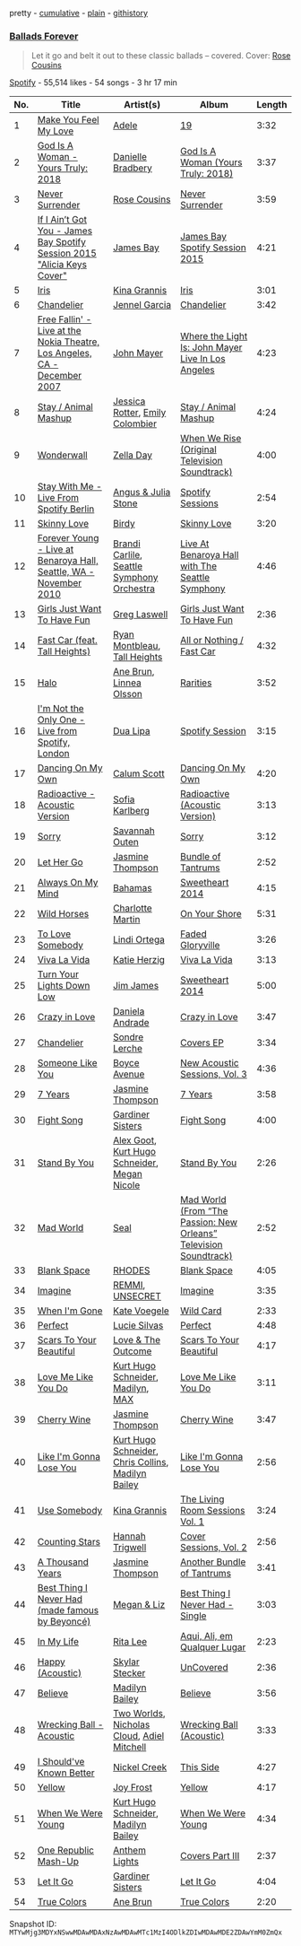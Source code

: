 pretty - [cumulative](/playlists/cumulative/37i9dQZF1DXd4hrw8K7Pxm.md) - [plain](/playlists/plain/37i9dQZF1DXd4hrw8K7Pxm) - [githistory](https://github.githistory.xyz/mackorone/spotify-playlist-archive/blob/main/playlists/plain/37i9dQZF1DXd4hrw8K7Pxm)

### [Ballads Forever](https://open.spotify.com/playlist/37i9dQZF1DXd4hrw8K7Pxm)

> Let it go and belt it out to these classic ballads – covered\. Cover: <a href="spotify:artist:3DIk8KcmVKTr4uGw3AuCtJ">Rose Cousins</a>

[Spotify](https://open.spotify.com/user/spotify) - 55,514 likes - 54 songs - 3 hr 17 min

| No. | Title | Artist(s) | Album | Length |
|---|---|---|---|---|
| 1 | [Make You Feel My Love](https://open.spotify.com/track/0mqTcM8kuu2IYPotMt7AzS) | [Adele](https://open.spotify.com/artist/4dpARuHxo51G3z768sgnrY) | [19](https://open.spotify.com/album/2YO1F9DHVEzXPriA1JHoOQ) | 3:32 |
| 2 | [God Is A Woman \- Yours Truly: 2018](https://open.spotify.com/track/4LnBzQTbIJ3rCdXxs44R9S) | [Danielle Bradbery](https://open.spotify.com/artist/5iqStkZi6QmG8sgQZQrfGN) | [God Is A Woman \(Yours Truly: 2018\)](https://open.spotify.com/album/3hrJkq3kDZhsUhFq5eMxbJ) | 3:37 |
| 3 | [Never Surrender](https://open.spotify.com/track/7G3OpJf9H8QMQ4xjQn8bvm) | [Rose Cousins](https://open.spotify.com/artist/3DIk8KcmVKTr4uGw3AuCtJ) | [Never Surrender](https://open.spotify.com/album/6MQJgZUzgaUyihM4yWx2la) | 3:59 |
| 4 | [If I Ain’t Got You \- James Bay Spotify Session 2015 "Alicia Keys Cover"](https://open.spotify.com/track/4WUipVjYtYBlxjMDTjySrG) | [James Bay](https://open.spotify.com/artist/4EzkuveR9pLvDVFNx6foYD) | [James Bay Spotify Session 2015](https://open.spotify.com/album/2XlLP05nQtmy70mvHnV7Js) | 4:21 |
| 5 | [Iris](https://open.spotify.com/track/5oV8bZaShr2d01FFMHBUPq) | [Kina Grannis](https://open.spotify.com/artist/7h4j9YTJJuAHzLCc3KCvYu) | [Iris](https://open.spotify.com/album/74wXrpY7UqobiKTiVb3JAL) | 3:01 |
| 6 | [Chandelier](https://open.spotify.com/track/7F2tZGMRkcEyGYY8Xee7xz) | [Jennel Garcia](https://open.spotify.com/artist/1Ff1cuzx8IrADaKnclXscN) | [Chandelier](https://open.spotify.com/album/7qQyLTKV67RGg6TmY8vyit) | 3:42 |
| 7 | [Free Fallin' \- Live at the Nokia Theatre, Los Angeles, CA \- December 2007](https://open.spotify.com/track/4LloVtxNZpeh7q7xdi1DQc) | [John Mayer](https://open.spotify.com/artist/0hEurMDQu99nJRq8pTxO14) | [Where the Light Is: John Mayer Live In Los Angeles](https://open.spotify.com/album/4Dgxy95K9BWkDUvQPTaYBb) | 4:23 |
| 8 | [Stay / Animal Mashup](https://open.spotify.com/track/6uKLfHHDYjHAcnV3T4RW4v) | [Jessica Rotter](https://open.spotify.com/artist/6jQAFXkB1ciNf4PLUfIvdF), [Emily Colombier](https://open.spotify.com/artist/300ulIFHhN4g5WXS056phX) | [Stay / Animal Mashup](https://open.spotify.com/album/3j3qcNrYG0Qsoys4NXZGSs) | 4:24 |
| 9 | [Wonderwall](https://open.spotify.com/track/3N7wclRSF2D2RT3O27LEOE) | [Zella Day](https://open.spotify.com/artist/100sLnojEpcadRx4edEBA6) | [When We Rise \(Original Television Soundtrack\)](https://open.spotify.com/album/1U15HyG9LIxbSitBJOLGBC) | 4:00 |
| 10 | [Stay With Me \- Live From Spotify Berlin](https://open.spotify.com/track/2GiYPEgOA7hb7sqsEWX8df) | [Angus & Julia Stone](https://open.spotify.com/artist/4tvKz56Tr39bkhcQUTO0Xr) | [Spotify Sessions](https://open.spotify.com/album/3E3RbNL43xqu0o5KggHJBU) | 2:54 |
| 11 | [Skinny Love](https://open.spotify.com/track/0xJtHBdhpdLuClaSQYddI4) | [Birdy](https://open.spotify.com/artist/2WX2uTcsvV5OnS0inACecP) | [Skinny Love](https://open.spotify.com/album/4N50QyWU1zcBJBDMsppgHm) | 3:20 |
| 12 | [Forever Young \- Live at Benaroya Hall, Seattle, WA \- November 2010](https://open.spotify.com/track/4o8k0A5ZB6WybwgCnn77ox) | [Brandi Carlile](https://open.spotify.com/artist/2sG4zTOLvjKG1PSoOyf5Ej), [Seattle Symphony Orchestra](https://open.spotify.com/artist/5KeUHRKEYWc5cFO5V032sb) | [Live At Benaroya Hall with The Seattle Symphony](https://open.spotify.com/album/7jKJ68WplsoCCnbpKUXiV8) | 4:46 |
| 13 | [Girls Just Want To Have Fun](https://open.spotify.com/track/3Qy9NQhUhXKQFXWEBjm4UI) | [Greg Laswell](https://open.spotify.com/artist/2Mf99N2VcDEcVuocyBLhyC) | [Girls Just Want To Have Fun](https://open.spotify.com/album/3bY988ruaDyECoDPBjJ3g6) | 2:36 |
| 14 | [Fast Car \(feat\. Tall Heights\)](https://open.spotify.com/track/79ms40oOzof3LMyrrXDXtJ) | [Ryan Montbleau](https://open.spotify.com/artist/5Q2ZtOZ0vOdtcjGDOq6ZQc), [Tall Heights](https://open.spotify.com/artist/1OVaGC0CDZaxjcPxclSNmp) | [All or Nothing / Fast Car](https://open.spotify.com/album/0aqbYdpaGt1QhCJDcruuMV) | 4:32 |
| 15 | [Halo](https://open.spotify.com/track/6bRgyHxbPkvrHiQFSWxo1B) | [Ane Brun](https://open.spotify.com/artist/2L3kwZFd16zjHz9a5kEPAm), [Linnea Olsson](https://open.spotify.com/artist/5URaqWGLWi0maxmjctj8I0) | [Rarities](https://open.spotify.com/album/7kLwwQ9CM82o3IZ5K9pNRQ) | 3:52 |
| 16 | [I'm Not the Only One \- Live from Spotify, London](https://open.spotify.com/track/7wIYDzWW82O6Rc4vGuzjND) | [Dua Lipa](https://open.spotify.com/artist/6M2wZ9GZgrQXHCFfjv46we) | [Spotify Session](https://open.spotify.com/album/3NW16XZ8U99Qm8E9v52UTz) | 3:15 |
| 17 | [Dancing On My Own](https://open.spotify.com/track/2TmLZLv57mW4OA3Il1ULsf) | [Calum Scott](https://open.spotify.com/artist/6ydoSd3N2mwgwBHtF6K7eX) | [Dancing On My Own](https://open.spotify.com/album/2sgfT0ExcSuQOGZ9DM3nMJ) | 4:20 |
| 18 | [Radioactive \- Acoustic Version](https://open.spotify.com/track/3gpLCZcf7RTqvgQKZCEpOT) | [Sofia Karlberg](https://open.spotify.com/artist/2msPoIYdnKVeuOOM960FC2) | [Radioactive \(Acoustic Version\)](https://open.spotify.com/album/6bRyQvILVlQcFuqI9DDjUN) | 3:13 |
| 19 | [Sorry](https://open.spotify.com/track/7GgfdituLOQ7pCA7Klexyj) | [Savannah Outen](https://open.spotify.com/artist/0FcC38n7nTB9YS1xhFOKDX) | [Sorry](https://open.spotify.com/album/1DpSC3PnlOplevOBkKXWpP) | 3:12 |
| 20 | [Let Her Go](https://open.spotify.com/track/5fa6CrQwHwthEoCvTtd5Ig) | [Jasmine Thompson](https://open.spotify.com/artist/2TL8gYTNgD6nXkyuUdDrMg) | [Bundle of Tantrums](https://open.spotify.com/album/6zUsMpfw5Nif1o0kYtidiR) | 2:52 |
| 21 | [Always On My Mind](https://open.spotify.com/track/036pGlJwc9ZVFJNLmniSbF) | [Bahamas](https://open.spotify.com/artist/4C50EbCS11M0VbGyH3OfLt) | [Sweetheart 2014](https://open.spotify.com/album/0qjDs1pSBA36pw3qL57LAx) | 4:15 |
| 22 | [Wild Horses](https://open.spotify.com/track/1P3JfNdQLDlQUFmo0r5QyK) | [Charlotte Martin](https://open.spotify.com/artist/5Cmht6FxXbw5GtPOCrzjNM) | [On Your Shore](https://open.spotify.com/album/4azwQskqRbcF2yUske9S7q) | 5:31 |
| 23 | [To Love Somebody](https://open.spotify.com/track/7mjBKozKUvm61MhNTyuFnZ) | [Lindi Ortega](https://open.spotify.com/artist/0F8GZ29QxpnfOZvM25l7tJ) | [Faded Gloryville](https://open.spotify.com/album/5AmFYqUT1cu6JErSTHw5k6) | 3:26 |
| 24 | [Viva La Vida](https://open.spotify.com/track/7cNNiZYPFtWyojppe2MK8J) | [Katie Herzig](https://open.spotify.com/artist/5jbP6txZCMe5l7QLZ1pmJ3) | [Viva La Vida](https://open.spotify.com/album/24a1xuBGgOqj62qlBR1eZR) | 3:13 |
| 25 | [Turn Your Lights Down Low](https://open.spotify.com/track/4q0LoVlpbnEKjciXc9Ho39) | [Jim James](https://open.spotify.com/artist/1MhtYlJvUqfd2EgHSQTGK4) | [Sweetheart 2014](https://open.spotify.com/album/0qjDs1pSBA36pw3qL57LAx) | 5:00 |
| 26 | [Crazy in Love](https://open.spotify.com/track/6m0qBDIhzICOwWMPZdgyVK) | [Daniela Andrade](https://open.spotify.com/artist/0WfaItAbs4vlgIA1cuqGtJ) | [Crazy in Love](https://open.spotify.com/album/3WtUVBD7BEAfA9NjG6LnBk) | 3:47 |
| 27 | [Chandelier](https://open.spotify.com/track/1HF4of5H46u7OQEwvZoQT4) | [Sondre Lerche](https://open.spotify.com/artist/0Q6X1jqwOVQuclYp2P1bub) | [Covers EP](https://open.spotify.com/album/11xe6l0NHvZEBo1UIBYQ0W) | 3:34 |
| 28 | [Someone Like You](https://open.spotify.com/track/7enqj4wDuXUnZiW0t0Fxbi) | [Boyce Avenue](https://open.spotify.com/artist/7CQwac16i1W5ej8YpuL3dv) | [New Acoustic Sessions, Vol\. 3](https://open.spotify.com/album/6P2Be2yAYKOFa0lMrsegyx) | 4:36 |
| 29 | [7 Years](https://open.spotify.com/track/2VgaZrBVBJqh4lMYeqN0pQ) | [Jasmine Thompson](https://open.spotify.com/artist/2TL8gYTNgD6nXkyuUdDrMg) | [7 Years](https://open.spotify.com/album/5MupNow8t7OcTop26MnsrO) | 3:58 |
| 30 | [Fight Song](https://open.spotify.com/track/1e7HQG3E9nsK5JiwsHtVdu) | [Gardiner Sisters](https://open.spotify.com/artist/3J28FLi8jjXtUGWf69cP7I) | [Fight Song](https://open.spotify.com/album/2XIpY89NBO1ar8jtCXypWE) | 4:00 |
| 31 | [Stand By You](https://open.spotify.com/track/4Ejcw0qIiDjuaMtB5WDiBD) | [Alex Goot](https://open.spotify.com/artist/66Fb5gJ9SX2WGlqDLUpjux), [Kurt Hugo Schneider](https://open.spotify.com/artist/2BHswvFd8tMBizVWGcAMLm), [Megan Nicole](https://open.spotify.com/artist/3OiVNeHkjQfnikmcBXbplT) | [Stand By You](https://open.spotify.com/album/7iOk9OEVUPZszbWtP7OTn1) | 2:26 |
| 32 | [Mad World](https://open.spotify.com/track/3NLNJmeYni9nIaj1fVw5w9) | [Seal](https://open.spotify.com/artist/5GtMEZEeFFsuHY8ad4kOxv) | [Mad World \(From “The Passion: New Orleans” Television Soundtrack\)](https://open.spotify.com/album/6SpRAqA3ThG3dysfcIZe4Y) | 2:52 |
| 33 | [Blank Space](https://open.spotify.com/track/282mpJjzXHueMKalP5ifxT) | [RHODES](https://open.spotify.com/artist/07FfkbljNIdl45Ijlh1aXS) | [Blank Space](https://open.spotify.com/album/1HozJh2kGkfP40jiGSNndN) | 4:05 |
| 34 | [Imagine](https://open.spotify.com/track/4xVtiYLS2q1r6bY1Wio7Tu) | [REMMI](https://open.spotify.com/artist/14eQOEJwQwEFzqlaXuSMjf), [UNSECRET](https://open.spotify.com/artist/721Thvnq29Or9LXUyfF75c) | [Imagine](https://open.spotify.com/album/3GLIXA3lo0L8S5LBfX7UzX) | 3:35 |
| 35 | [When I'm Gone](https://open.spotify.com/track/6cDHqIoWHmkGE7V7kWJZFJ) | [Kate Voegele](https://open.spotify.com/artist/7whckrkkTMEuvqfaNfMs7S) | [Wild Card](https://open.spotify.com/album/3HaN8jyz7S3POpsPTym57Q) | 2:33 |
| 36 | [Perfect](https://open.spotify.com/track/3D8yrQUKBcOKpJglrRT0MT) | [Lucie Silvas](https://open.spotify.com/artist/57HiMjhnxdJflQodRyC5Ju) | [Perfect](https://open.spotify.com/album/3L87d5pBbyRyi5VYnC3Mk7) | 4:48 |
| 37 | [Scars To Your Beautiful](https://open.spotify.com/track/4JPM6TuFJgccpoKLKmleDD) | [Love & The Outcome](https://open.spotify.com/artist/1xU1V8I8pFrMOjtuSmjPBs) | [Scars To Your Beautiful](https://open.spotify.com/album/7wMuoQxclWrghUMcDyzMhJ) | 4:17 |
| 38 | [Love Me Like You Do](https://open.spotify.com/track/1MRtWS7od1A1Q2j2DiEjhL) | [Kurt Hugo Schneider](https://open.spotify.com/artist/2BHswvFd8tMBizVWGcAMLm), [Madilyn](https://open.spotify.com/artist/07r7OPIALkj6Icaoj4Kf5l), [MAX](https://open.spotify.com/artist/1bqxdqvUtPWZri43cKHac8) | [Love Me Like You Do](https://open.spotify.com/album/7bLzDnhkHV67U58ljTATzn) | 3:11 |
| 39 | [Cherry Wine](https://open.spotify.com/track/6oK27xUYzHIfWWh23AXP6J) | [Jasmine Thompson](https://open.spotify.com/artist/2TL8gYTNgD6nXkyuUdDrMg) | [Cherry Wine](https://open.spotify.com/album/6imYiXp740TloANkvozGA5) | 3:47 |
| 40 | [Like I'm Gonna Lose You](https://open.spotify.com/track/3QRoTJ1vIlh3e5Ze8kph1b) | [Kurt Hugo Schneider](https://open.spotify.com/artist/2BHswvFd8tMBizVWGcAMLm), [Chris Collins](https://open.spotify.com/artist/4s93zlqCp8gzg7znyuB933), [Madilyn Bailey](https://open.spotify.com/artist/0NxhAEPOSeCg6vypFr7yjU) | [Like I'm Gonna Lose You](https://open.spotify.com/album/2SW2MjxjlpLRba9xJJD3ni) | 2:56 |
| 41 | [Use Somebody](https://open.spotify.com/track/4LBhBtcGb6aOn2pbgOdyN5) | [Kina Grannis](https://open.spotify.com/artist/7h4j9YTJJuAHzLCc3KCvYu) | [The Living Room Sessions Vol\. 1](https://open.spotify.com/album/1eF6bx49eA7EsTvdZZ4KNj) | 3:24 |
| 42 | [Counting Stars](https://open.spotify.com/track/6O33j9aabTuZcD1U40LdtM) | [Hannah Trigwell](https://open.spotify.com/artist/7AEPFGsBBHqMtHGiYDFVQy) | [Cover Sessions, Vol\. 2](https://open.spotify.com/album/3tCHNcehvK6wsvuvFAkpgH) | 2:56 |
| 43 | [A Thousand Years](https://open.spotify.com/track/1xKQ533l7XXlbFL8m60x4a) | [Jasmine Thompson](https://open.spotify.com/artist/2TL8gYTNgD6nXkyuUdDrMg) | [Another Bundle of Tantrums](https://open.spotify.com/album/0nPQ4uEOKLeGQ35Mcs94xH) | 3:41 |
| 44 | [Best Thing I Never Had \(made famous by Beyoncé\)](https://open.spotify.com/track/1u3PLSZ2YkkUBuapHKz29w) | [Megan & Liz](https://open.spotify.com/artist/6mRrGf8lw51Iux6dPQWWlr) | [Best Thing I Never Had \- Single](https://open.spotify.com/album/6lwW0tcsq3ak4Hca5bbYca) | 3:03 |
| 45 | [In My Life](https://open.spotify.com/track/6IZOM0mpvqxtHXngtLdwJ7) | [Rita Lee](https://open.spotify.com/artist/7dnT2FUXhjirperXaH22IJ) | [Aqui, Ali, em Qualquer Lugar](https://open.spotify.com/album/25gF6m29zFfS7NRTZ9SMq6) | 2:23 |
| 46 | [Happy \(Acoustic\)](https://open.spotify.com/track/1x1gLI1YkA90lPp9QZ9PQQ) | [Skylar Stecker](https://open.spotify.com/artist/6f6VAs9A49Er8jbbCUjAH0) | [UnCovered](https://open.spotify.com/album/4MjJg3GMvdo85uZkpInk5D) | 2:36 |
| 47 | [Believe](https://open.spotify.com/track/1ty3N197je3o1dN0F6Fu1G) | [Madilyn Bailey](https://open.spotify.com/artist/0NxhAEPOSeCg6vypFr7yjU) | [Believe](https://open.spotify.com/album/2fEYL3YBVILeEuiKJL7S2n) | 3:56 |
| 48 | [Wrecking Ball \- Acoustic](https://open.spotify.com/track/6qjfaap6n00ayRLpKRitPE) | [Two Worlds](https://open.spotify.com/artist/472pLATJRRVRxQSxnnlcrB), [Nicholas Cloud](https://open.spotify.com/artist/13i070mBPykWRF84H8Ht3Q), [Adiel Mitchell](https://open.spotify.com/artist/7r2Kask1ZMP3i9Ak4qlfp8) | [Wrecking Ball \(Acoustic\)](https://open.spotify.com/album/0W0N2EV8TziBOv5eyd3NiN) | 3:33 |
| 49 | [I Should've Known Better](https://open.spotify.com/track/1ZwuOZGxT9D1s1xUtsKAd9) | [Nickel Creek](https://open.spotify.com/artist/3bcLBxvaI7GsBzGp3WHnwQ) | [This Side](https://open.spotify.com/album/22nQdZSid64plYdy5zRHew) | 4:27 |
| 50 | [Yellow](https://open.spotify.com/track/0V3U7zeVUEOqbiYzzXnw0a) | [Joy Frost](https://open.spotify.com/artist/2EFUUyqF089VU6QGHuG2oa) | [Yellow](https://open.spotify.com/album/6tr7N2OwQIVJvb2eKykcUx) | 4:17 |
| 51 | [When We Were Young](https://open.spotify.com/track/696wSwPa5AldCfs3kHpWSl) | [Kurt Hugo Schneider](https://open.spotify.com/artist/2BHswvFd8tMBizVWGcAMLm), [Madilyn Bailey](https://open.spotify.com/artist/0NxhAEPOSeCg6vypFr7yjU) | [When We Were Young](https://open.spotify.com/album/73srYNTUXbpxSTlDwzfV5Q) | 4:34 |
| 52 | [One Republic Mash\-Up](https://open.spotify.com/track/0Qn7h2I9Fajtj7lgvkho8y) | [Anthem Lights](https://open.spotify.com/artist/7kwEvDE8e7EBGKh5bLczqQ) | [Covers Part III](https://open.spotify.com/album/0I5Ex3qsCsSPEZ1wlgVsE7) | 2:37 |
| 53 | [Let It Go](https://open.spotify.com/track/71pa4bKxO1QHetRxhGo86P) | [Gardiner Sisters](https://open.spotify.com/artist/3J28FLi8jjXtUGWf69cP7I) | [Let It Go](https://open.spotify.com/album/1Qz3RQIIaZFs53H51f0oMD) | 4:04 |
| 54 | [True Colors](https://open.spotify.com/track/54EtQECBgqzbTWJmn3vFhJ) | [Ane Brun](https://open.spotify.com/artist/2L3kwZFd16zjHz9a5kEPAm) | [True Colors](https://open.spotify.com/album/3dnHJUSShwDUd0GLnn2zQO) | 2:20 |

Snapshot ID: `MTYwMjg3MDYxNSwwMDAwMDAxNzAwMDAwMTc1MzI4ODlkZDIwMDAwMDE2ZDAwYmM0ZmQx`
